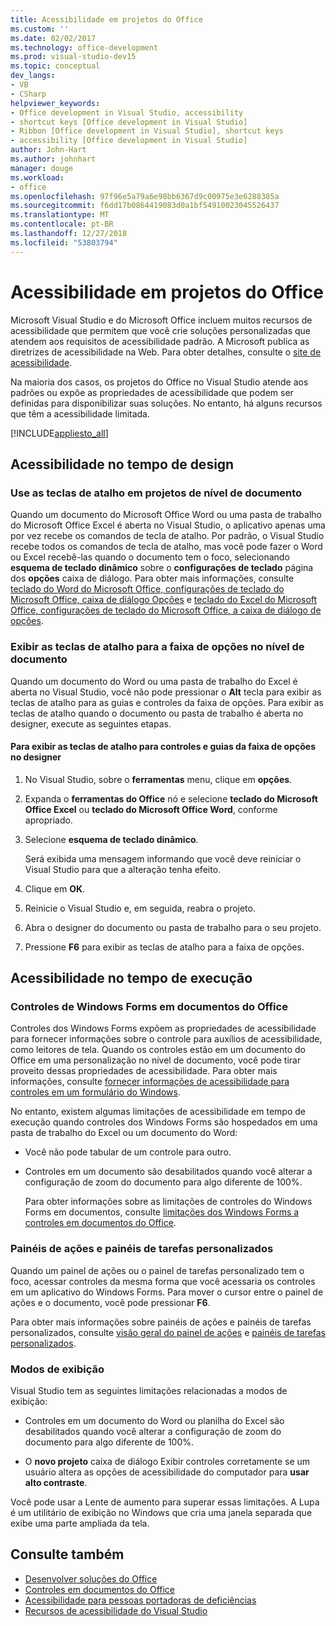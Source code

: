```yaml
---
title: Acessibilidade em projetos do Office
ms.custom: ''
ms.date: 02/02/2017
ms.technology: office-development
ms.prod: visual-studio-dev15
ms.topic: conceptual
dev_langs:
- VB
- CSharp
helpviewer_keywords:
- Office development in Visual Studio, accessibility
- shortcut keys [Office development in Visual Studio]
- Ribbon [Office development in Visual Studio], shortcut keys
- accessibility [Office development in Visual Studio]
author: John-Hart
ms.author: johnhart
manager: douge
ms.workload:
- office
ms.openlocfilehash: 97f96e5a79a6e98bb6367d9c00975e3e6288385a
ms.sourcegitcommit: f6dd17b0864419083d0a1bf54910023045526437
ms.translationtype: MT
ms.contentlocale: pt-BR
ms.lasthandoff: 12/27/2018
ms.locfileid: "53803794"
---
```

# <a name="accessibility-in-office-projects"></a>Acessibilidade em projetos do Office
  Microsoft Visual Studio e do Microsoft Office incluem muitos recursos de acessibilidade que permitem que você crie soluções personalizadas que atendem aos requisitos de acessibilidade padrão. A Microsoft publica as diretrizes de acessibilidade na Web. Para obter detalhes, consulte o [site de acessibilidade](http://go.microsoft.com/fwlink/?LinkID=37113).

 Na maioria dos casos, os projetos do Office no Visual Studio atende aos padrões ou expõe as propriedades de acessibilidade que podem ser definidas para disponibilizar suas soluções. No entanto, há alguns recursos que têm a acessibilidade limitada.

 [!INCLUDE[appliesto_all](../vsto/includes/appliesto-all-md.md)]

## <a name="accessibility-at-design-time"></a>Acessibilidade no tempo de design

### <a name="use-shortcut-keys-in-document-level-projects"></a>Use as teclas de atalho em projetos de nível de documento
 Quando um documento do Microsoft Office Word ou uma pasta de trabalho do Microsoft Office Excel é aberta no Visual Studio, o aplicativo apenas uma por vez recebe os comandos de tecla de atalho. Por padrão, o Visual Studio recebe todos os comandos de tecla de atalho, mas você pode fazer o Word ou Excel recebê-las quando o documento tem o foco, selecionando **esquema de teclado dinâmico** sobre o **configurações de teclado** página dos **opções** caixa de diálogo. Para obter mais informações, consulte [teclado do Word do Microsoft Office, configurações de teclado do Microsoft Office, caixa de diálogo Opções](../vsto/microsoft-office-word-keyboard-microsoft-office-keyboard-settings-options-dialog-box.md) e [teclado do Excel do Microsoft Office, configurações de teclado do Microsoft Office, a caixa de diálogo de opções](../vsto/microsoft-office-excel-keyboard-microsoft-office-keyboard-settings-options-dialog-box.md).

### <a name="display-shortcut-keys-for-the-ribbon-in-document-level-projects"></a>Exibir as teclas de atalho para a faixa de opções no nível de documento
 Quando um documento do Word ou uma pasta de trabalho do Excel é aberta no Visual Studio, você não pode pressionar o **Alt** tecla para exibir as teclas de atalho para as guias e controles da faixa de opções. Para exibir as teclas de atalho quando o documento ou pasta de trabalho é aberta no designer, execute as seguintes etapas.

#### <a name="to-view-shortcut-keys-for-ribbon-tabs-and-controls-in-the-designer"></a>Para exibir as teclas de atalho para controles e guias da faixa de opções no designer

1.  No Visual Studio, sobre o **ferramentas** menu, clique em **opções**.

2.  Expanda o **ferramentas do Office** nó e selecione **teclado do Microsoft Office Excel** ou **teclado do Microsoft Office Word**, conforme apropriado.

3.  Selecione **esquema de teclado dinâmico**.

     Será exibida uma mensagem informando que você deve reiniciar o Visual Studio para que a alteração tenha efeito.

4.  Clique em **OK**.

5.  Reinicie o Visual Studio e, em seguida, reabra o projeto.

6.  Abra o designer do documento ou pasta de trabalho para o seu projeto.

7.  Pressione **F6** para exibir as teclas de atalho para a faixa de opções.

## <a name="accessibility-at-runtime"></a>Acessibilidade no tempo de execução

### <a name="windows-forms-controls-on-office-documents"></a>Controles de Windows Forms em documentos do Office
 Controles dos Windows Forms expõem as propriedades de acessibilidade para fornecer informações sobre o controle para auxílios de acessibilidade, como leitores de tela. Quando os controles estão em um documento do Office em uma personalização no nível de documento, você pode tirar proveito dessas propriedades de acessibilidade. Para obter mais informações, consulte [fornecer informações de acessibilidade para controles em um formulário do Windows](/dotnet/framework/winforms/controls/providing-accessibility-information-for-controls-on-a-windows-form).

 No entanto, existem algumas limitações de acessibilidade em tempo de execução quando controles dos Windows Forms são hospedados em uma pasta de trabalho do Excel ou um documento do Word:

- Você não pode tabular de um controle para outro.

- Controles em um documento são desabilitados quando você alterar a configuração de zoom do documento para algo diferente de 100%.

  Para obter informações sobre as limitações de controles do Windows Forms em documentos, consulte [limitações dos Windows Forms a controles em documentos do Office](../vsto/limitations-of-windows-forms-controls-on-office-documents.md).

### <a name="actions-panes-and-custom-task-panes"></a>Painéis de ações e painéis de tarefas personalizados
 Quando um painel de ações ou o painel de tarefas personalizado tem o foco, acessar controles da mesma forma que você acessaria os controles em um aplicativo do Windows Forms. Para mover o cursor entre o painel de ações e o documento, você pode pressionar **F6**.

 Para obter mais informações sobre painéis de ações e painéis de tarefas personalizados, consulte [visão geral do painel de ações](../vsto/actions-pane-overview.md) e [painéis de tarefas personalizados](../vsto/custom-task-panes.md).

### <a name="display-modes"></a>Modos de exibição

Visual Studio tem as seguintes limitações relacionadas a modos de exibição:

- Controles em um documento do Word ou planilha do Excel são desabilitados quando você alterar a configuração de zoom do documento para algo diferente de 100%.

- O **novo projeto** caixa de diálogo Exibir controles corretamente se um usuário altera as opções de acessibilidade do computador para **usar alto contraste**.

Você pode usar a Lente de aumento para superar essas limitações. A Lupa é um utilitário de exibição no Windows que cria uma janela separada que exibe uma parte ampliada da tela.

## <a name="see-also"></a>Consulte também

- [Desenvolver soluções do Office](../vsto/developing-office-solutions.md)
- [Controles em documentos do Office](../vsto/controls-on-office-documents.md)
- [Acessibilidade para pessoas portadoras de deficiências](../ide/reference/accessibility-for-people-with-disabilities.md)
- [Recursos de acessibilidade do Visual Studio](../ide/reference/accessibility-features-of-visual-studio.md)